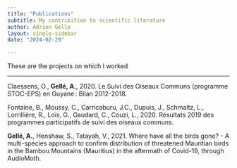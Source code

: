 ```yaml
---
title: "Publications"
subtitle: My contribition to scientific literature
author: Adrien Gelle
layout: single-sidebar
date: "2024-02-29"

---
```


These are the projects on which I worked
<script src="https://kit.fontawesome.com/4cd9712f70.js" crossorigin="anonymous"></script>
---

Claessens, O., **Gellé, A.**, 2020. Le Suivi des Oiseaux Communs (programme STOC-EPS) en Guyane : Bilan 2012-2018.
[<i class="ai ai-obp"></i>](pdf/2020_stoceps.pdf)
[<i class="ai ai-osf"></i>](http://gepog.org/sites/default/files/Claessens%20%26%20Gell%C3%A9%202020.%20Bilan%20STOC-EPS%20Guyane%202012-2018.pdf)

Fontaine, B., Moussy, C., Carricaburu, J.C., Dupuis, J., Schmaltz, L., Lorrillière, R., Loïs, G., Gaudard, C., Couzi, L., 2020. Résultats 2019 des programmes participatifs de suivi des oiseaux communs.
[<i class="ai ai-osf"></i>](https://www.vigienature.fr/sites/vigienature/files/atoms/files/syntheseoiseauxcommuns2020_final.pdf)
[<i class="fa-brands fa-youtube"></i>](https://www.youtube.com/watch?v=-NByZHDScbk)

**Gellé, A.**, Henshaw, S., Tatayah, V., 2021. Where have all the birds gone? - A multi-species approach to confirm distribution of threatened Mauritian birds in the Bambou Mountains (Mauritius) in the aftermath of Covid-19, through AudioMoth.
[<i class="ai ai-obp"></i>](pdf/2021_MWF_audiomoth.pdf)
[<i class="ai ai-osf"></i>](https://www.africanbirdclub.org/wp-content/uploads/2023/02/Mauritius-threatened-birds_AudioMoth_ABC-final-project-report.pdf)



